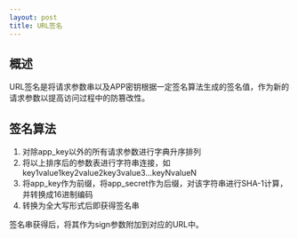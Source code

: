 ```yaml
---
layout: post
title: URL签名
---
```


## 概述

URL签名是将请求参数串以及APP密钥根据一定签名算法生成的签名值，作为新的请求参数以提高访问过程中的防篡改性。
 

## 签名算法

1. 对除app_key以外的所有请求参数进行字典升序排列
2. 将以上排序后的参数表进行字符串连接，如key1value1key2value2key3value3...keyNvalueN
3. 将app_key作为前缀，将app_secret作为后缀，对该字符串进行SHA-1计算，并转换成16进制编码
4. 转换为全大写形式后即获得签名串
 
签名串获得后，将其作为sign参数附加到对应的URL中。 